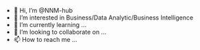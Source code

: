 - 👋 Hi, I’m @NNM-hub
- 👀 I’m interested in Business/Data Analytic/Business Intelligence
- 🌱 I’m currently learning ...
- 💞️ I’m looking to collaborate on ...
- 📫 How to reach me ...

<!---
NNM-hub/NNM-hub is a ✨ special ✨ repository because its `README.md` (this file) appears on your GitHub profile.
You can click the Preview link to take a look at your changes.
--->

